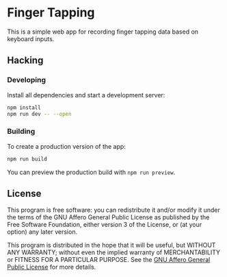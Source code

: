# Finger Tapping

This is a simple web app for recording finger tapping data based on keyboard
inputs.

## Hacking

### Developing

Install all dependencies and start a development server:

```bash
npm install
npm run dev -- --open
```

### Building

To create a production version of the app:

```bash
npm run build
```

You can preview the production build with `npm run preview`.

## License

This program is free software: you can redistribute it and/or modify it under
the terms of the GNU Affero General Public License as published by the Free
Software Foundation, either version 3 of the License, or (at your option) any
later version.

This program is distributed in the hope that it will be useful, but WITHOUT ANY
WARRANTY; without even the implied warranty of MERCHANTABILITY or FITNESS FOR A
PARTICULAR PURPOSE. See the
[GNU Affero General Public License](https://www.gnu.org/licenses/agpl-3.0.html)
for more details.